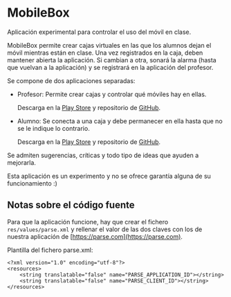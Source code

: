 # MobileBox

Aplicación experimental para controlar el uso del móvil en clase.

MobileBox permite crear cajas virtuales en las que los alumnos dejan el móvil mientras están en clase. Una vez registrados en la caja, deben mantener abierta la aplicación. Si cambian a otra, sonará la alarma (hasta que vuelvan a la aplicación) y se registrará en la aplicación del profesor.

Se compone de dos aplicaciones separadas:

- Profesor: Permite crear cajas y controlar qué móviles hay en ellas.

  Descarga en la [Play Store](https://play.google.com/store/apps/details?id=com.jaureguialzo.mobileboxprofesor) y repositorio de [GitHub](https://github.com/ijaureguialzo/mobilebox-profesor-android).

- Alumno: Se conecta a una caja y debe permanecer en ella hasta que no se le indique lo contrario.

    Descarga en la [Play Store](https://play.google.com/store/apps/details?id=com.jaureguialzo.mobilebox) y repositorio de [GitHub](https://github.com/ijaureguialzo/mobilebox-android).

Se admiten sugerencias, críticas y todo tipo de ideas que ayuden a mejorarla.

Esta aplicación es un experimento y no se ofrece garantía alguna de su funcionamiento :)

## Notas sobre el código fuente
Para que la aplicación funcione, hay que crear el fichero `res/values/parse.xml` y rellenar el valor de las dos claves con los de nuestra aplicación de [https://parse.com](https://parse.com).

Plantilla del fichero parse.xml:

    <?xml version="1.0" encoding="utf-8"?>
    <resources>
        <string translatable="false" name="PARSE_APPLICATION_ID"></string>
        <string translatable="false" name="PARSE_CLIENT_ID"></string>
    </resources>
